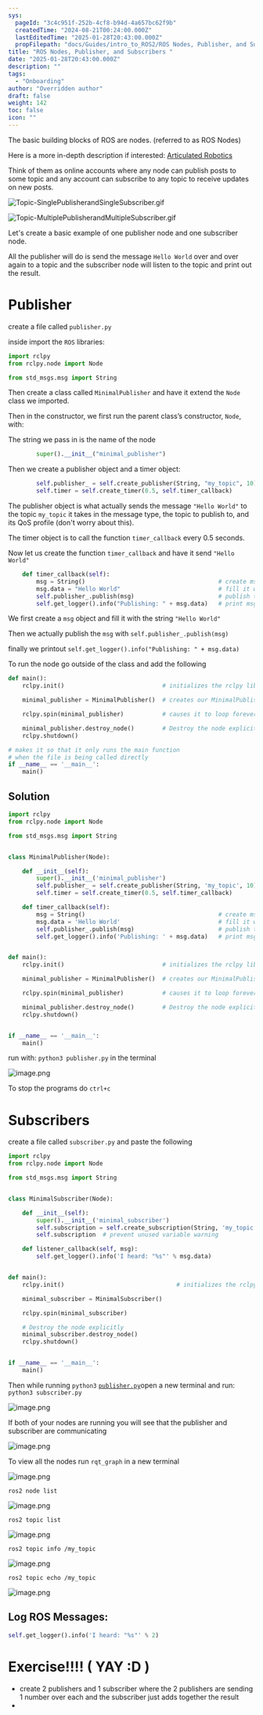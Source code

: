 ```yaml
---
sys:
  pageId: "3c4c951f-252b-4cf8-b94d-4a657bc62f9b"
  createdTime: "2024-08-21T00:24:00.000Z"
  lastEditedTime: "2025-01-28T20:43:00.000Z"
  propFilepath: "docs/Guides/intro_to_ROS2/ROS Nodes, Publisher, and Subscribers .md"
title: "ROS Nodes, Publisher, and Subscribers "
date: "2025-01-28T20:43:00.000Z"
description: ""
tags:
  - "Onboarding"
author: "Overridden author"
draft: false
weight: 142
toc: false
icon: ""
---
```


The basic building blocks of ROS are nodes. (referred to as ROS Nodes)

Here is a more in-depth description if interested: [Articulated Robotics](https://articulatedrobotics.xyz/tutorials/ready-for-ros/ros-overview#2-nodes)

Think of them as online accounts where any node can publish posts to some topic and any account can subscribe to any topic to receive updates on new posts.

![Topic-SinglePublisherandSingleSubscriber.gif](https://docs.ros.org/en/humble/_images/Topic-SinglePublisherandSingleSubscriber.gif)

![Topic-MultiplePublisherandMultipleSubscriber.gif](https://docs.ros.org/en/humble/_images/Topic-MultiplePublisherandMultipleSubscriber.gif)

Let's create a basic example of one publisher node and one subscriber node.

All the publisher will do is send the message `Hello World` over and over again to a topic and the subscriber node will listen to the topic and print out the result.

# Publisher

create a file called `publisher.py` 

inside import the `ROS` libraries:

```python
import rclpy
from rclpy.node import Node

from std_msgs.msg import String
```

Then create a class called `MinimalPublisher` and have it extend the `Node` class we imported.

Then in the constructor, we first run the parent class’s constructor, `Node`, with:

The string we pass in is the name of the node

```python
        super().__init__("minimal_publisher")
```

Then we create a publisher object and a timer object:

```python
        self.publisher_ = self.create_publisher(String, "my_topic", 10)
        self.timer = self.create_timer(0.5, self.timer_callback)
```

The publisher object is what actually sends the message `"Hello World"` to the topic `my_topic` it takes in the message type, the topic to publish to, and its QoS profile (don't worry about this).

The timer object is to call the function `timer_callback` every 0.5 seconds.

Now let us create the function `timer_callback` and have it send `"Hello World"`

```python
    def timer_callback(self):
        msg = String()                                      # create msg object
        msg.data = "Hello World"                            # fill it with data
        self.publisher_.publish(msg)                        # publish the message
        self.get_logger().info("Publishing: " + msg.data)   # print msg
```

We first create a `msg` object and fill it with the string `"Hello World"`

Then we actually publish the `msg` with `self.publisher_.publish(msg)`

finally we printout `self.get_logger().info("Publishing: " + msg.data)`

To run the node go outside of the class and add the following

```python
def main():
    rclpy.init()                            # initializes the rclpy library

    minimal_publisher = MinimalPublisher()  # creates our MinimalPublisher object

    rclpy.spin(minimal_publisher)           # causes it to loop forever

    minimal_publisher.destroy_node()        # Destroy the node explicitly
    rclpy.shutdown()

# makes it so that it only runs the main function
# when the file is being called directly
if __name__ == '__main__': 
    main()
```

## Solution

```python
import rclpy
from rclpy.node import Node

from std_msgs.msg import String


class MinimalPublisher(Node):

    def __init__(self):
        super().__init__('minimal_publisher')
        self.publisher_ = self.create_publisher(String, 'my_topic', 10)
        self.timer = self.create_timer(0.5, self.timer_callback)

    def timer_callback(self):
        msg = String()                                      # create msg object
        msg.data = 'Hello World'                            # fill it with data
        self.publisher_.publish(msg)                        # publish the message
        self.get_logger().info('Publishing: ' + msg.data)   # print msg


def main():
    rclpy.init()                            # initializes the rclpy library

    minimal_publisher = MinimalPublisher()  # creates our MinimalPublisher object

    rclpy.spin(minimal_publisher)           # causes it to loop forever

    minimal_publisher.destroy_node()        # Destroy the node explicitly
    rclpy.shutdown()


if __name__ == '__main__':
    main()
```

run with: `python3 publisher.py` in the terminal

![image.png](https://prod-files-secure.s3.us-west-2.amazonaws.com/d518164a-d88e-44d1-a4ee-3adb3bd8bce0/9214accb-ad5b-44f1-a31c-b3167c59138b/image.png?X-Amz-Algorithm=AWS4-HMAC-SHA256&X-Amz-Content-Sha256=UNSIGNED-PAYLOAD&X-Amz-Credential=ASIAZI2LB466V72GDWMT%2F20250424%2Fus-west-2%2Fs3%2Faws4_request&X-Amz-Date=20250424T070940Z&X-Amz-Expires=3600&X-Amz-Security-Token=IQoJb3JpZ2luX2VjEHcaCXVzLXdlc3QtMiJHMEUCIFZeLdlEQBJcCPHhOwNTFdL19UvJc%2BJhA9pl4dL2ou3YAiEAhGzx8LQEbjV2%2BpXZ9IVjuPqjrGwt1OvsMuawYsPoxEQq%2FwMIEBAAGgw2Mzc0MjMxODM4MDUiDIlFP60W41WtKwfvzCrcA%2BbbsCTk%2B3LHU94ss6Eajig8eY%2FZdyU3I1g3q8XpxnrxNuvIstrOuh4rZ9MHJXzkhowEBtcjxKAAd8eOM1RsrA4miYNU5ASIygjXav9memhNhdIXi9cV%2FJHt5ya6zsGdfVywZb7ce3wpPWf%2BY%2F6zLSQgqXSstgu1WPG9ng5hBgTJUNLRzGptFN5zX38%2FqLdzqiJOh5iSTBCKmpT%2BAHnJ0sagrc%2BYCz%2BhLR6Wu7LKFaRrp77Tj%2FkfVfm4JBcjMZBe5%2Fixf%2FgmFj9t5nEHes5V72c7ghDcnELZDvpcZ%2BZLnFK6%2FHU6HAfQKpyZjzFdGYrsH1aKzDIgrIN%2BS0D2noT4TPn64uo%2FCqdBdOkPDCccnolN8ybvIZLCDQOT6IuNmLqskus1C7HoL6%2B1kJju%2FvfWDLgO9c%2BYzr4v0EcaC9oKqThx5jJ5vbd7m0JEJguPk9QLaKPMXkbxXoczvJMTrkQB7kgSm1Qn5F%2F1ZW3EnyMJQ8paknVN4KKi%2F4di2iesQh2YMDpZuU%2B%2Bixkv20uA7MhjqH3AYbvCWJDqAEnhCTcO%2FZjhpMQpg259rKSjZTY76wOtAMWuhYVcFBn76lTtIqWL%2B5CW8G%2BOS7SWfpKrfh55DTPCuTp7%2Fmv4sc9svtiXMIe0p8AGOqUBHw2ahq%2B6uhTPzyd8ge%2BgJHkICs9MNcYYHa2xdcCr7Oiw2Sm%2BdoP5QwSW868QEWqu8Q9vG6oSxoQanN14b1%2FBwATlVNUfVakTCDWDgPZQqiWerXduifuXQOU1WD%2BDPlDb7tCKT5vDRJ8B0bt5IOYnAdQAJ0j0ezgqyvQxhhCpfgCLMEfWhscXV%2Fp7OORWfAlwJQoxImRR9Dka7RzCYFG%2B2D0W8IIf&X-Amz-Signature=026a29c1b95dcd8344424f1c9b7994e5d81d10eea9434e77c6e0d03a51890dee&X-Amz-SignedHeaders=host&x-id=GetObject)

To stop the programs do `ctrl+c`

# Subscribers

create a file called `subscriber.py` and paste the following

```python
import rclpy
from rclpy.node import Node

from std_msgs.msg import String


class MinimalSubscriber(Node):

    def __init__(self):
        super().__init__('minimal_subscriber')
        self.subscription = self.create_subscription(String, 'my_topic', self.listener_callback, 10)
        self.subscription  # prevent unused variable warning

    def listener_callback(self, msg):
        self.get_logger().info('I heard: "%s"' % msg.data)


def main():
    rclpy.init()                                # initializes the rclpy library

    minimal_subscriber = MinimalSubscriber()

    rclpy.spin(minimal_subscriber)

    # Destroy the node explicitly
    minimal_subscriber.destroy_node()
    rclpy.shutdown()


if __name__ == '__main__':
    main()
```

Then while running `python3` [`publisher.py`](http://publisher.py/)open a new terminal and run: `python3 subscriber.py` 

![image.png](https://prod-files-secure.s3.us-west-2.amazonaws.com/d518164a-d88e-44d1-a4ee-3adb3bd8bce0/611fccf2-c738-4dbd-94e9-98f209092866/image.png?X-Amz-Algorithm=AWS4-HMAC-SHA256&X-Amz-Content-Sha256=UNSIGNED-PAYLOAD&X-Amz-Credential=ASIAZI2LB466V72GDWMT%2F20250424%2Fus-west-2%2Fs3%2Faws4_request&X-Amz-Date=20250424T070940Z&X-Amz-Expires=3600&X-Amz-Security-Token=IQoJb3JpZ2luX2VjEHcaCXVzLXdlc3QtMiJHMEUCIFZeLdlEQBJcCPHhOwNTFdL19UvJc%2BJhA9pl4dL2ou3YAiEAhGzx8LQEbjV2%2BpXZ9IVjuPqjrGwt1OvsMuawYsPoxEQq%2FwMIEBAAGgw2Mzc0MjMxODM4MDUiDIlFP60W41WtKwfvzCrcA%2BbbsCTk%2B3LHU94ss6Eajig8eY%2FZdyU3I1g3q8XpxnrxNuvIstrOuh4rZ9MHJXzkhowEBtcjxKAAd8eOM1RsrA4miYNU5ASIygjXav9memhNhdIXi9cV%2FJHt5ya6zsGdfVywZb7ce3wpPWf%2BY%2F6zLSQgqXSstgu1WPG9ng5hBgTJUNLRzGptFN5zX38%2FqLdzqiJOh5iSTBCKmpT%2BAHnJ0sagrc%2BYCz%2BhLR6Wu7LKFaRrp77Tj%2FkfVfm4JBcjMZBe5%2Fixf%2FgmFj9t5nEHes5V72c7ghDcnELZDvpcZ%2BZLnFK6%2FHU6HAfQKpyZjzFdGYrsH1aKzDIgrIN%2BS0D2noT4TPn64uo%2FCqdBdOkPDCccnolN8ybvIZLCDQOT6IuNmLqskus1C7HoL6%2B1kJju%2FvfWDLgO9c%2BYzr4v0EcaC9oKqThx5jJ5vbd7m0JEJguPk9QLaKPMXkbxXoczvJMTrkQB7kgSm1Qn5F%2F1ZW3EnyMJQ8paknVN4KKi%2F4di2iesQh2YMDpZuU%2B%2Bixkv20uA7MhjqH3AYbvCWJDqAEnhCTcO%2FZjhpMQpg259rKSjZTY76wOtAMWuhYVcFBn76lTtIqWL%2B5CW8G%2BOS7SWfpKrfh55DTPCuTp7%2Fmv4sc9svtiXMIe0p8AGOqUBHw2ahq%2B6uhTPzyd8ge%2BgJHkICs9MNcYYHa2xdcCr7Oiw2Sm%2BdoP5QwSW868QEWqu8Q9vG6oSxoQanN14b1%2FBwATlVNUfVakTCDWDgPZQqiWerXduifuXQOU1WD%2BDPlDb7tCKT5vDRJ8B0bt5IOYnAdQAJ0j0ezgqyvQxhhCpfgCLMEfWhscXV%2Fp7OORWfAlwJQoxImRR9Dka7RzCYFG%2B2D0W8IIf&X-Amz-Signature=dd76b4a3bf2a4d9ada47610444830f6fc34e53e1aaea13aa5dcdfbfc5d515d00&X-Amz-SignedHeaders=host&x-id=GetObject)

If both of your nodes are running you will see that the publisher and subscriber are communicating

![image.png](https://prod-files-secure.s3.us-west-2.amazonaws.com/d518164a-d88e-44d1-a4ee-3adb3bd8bce0/eea428b5-1cf0-43bb-a30b-81cbaf6c5c78/image.png?X-Amz-Algorithm=AWS4-HMAC-SHA256&X-Amz-Content-Sha256=UNSIGNED-PAYLOAD&X-Amz-Credential=ASIAZI2LB466V72GDWMT%2F20250424%2Fus-west-2%2Fs3%2Faws4_request&X-Amz-Date=20250424T070940Z&X-Amz-Expires=3600&X-Amz-Security-Token=IQoJb3JpZ2luX2VjEHcaCXVzLXdlc3QtMiJHMEUCIFZeLdlEQBJcCPHhOwNTFdL19UvJc%2BJhA9pl4dL2ou3YAiEAhGzx8LQEbjV2%2BpXZ9IVjuPqjrGwt1OvsMuawYsPoxEQq%2FwMIEBAAGgw2Mzc0MjMxODM4MDUiDIlFP60W41WtKwfvzCrcA%2BbbsCTk%2B3LHU94ss6Eajig8eY%2FZdyU3I1g3q8XpxnrxNuvIstrOuh4rZ9MHJXzkhowEBtcjxKAAd8eOM1RsrA4miYNU5ASIygjXav9memhNhdIXi9cV%2FJHt5ya6zsGdfVywZb7ce3wpPWf%2BY%2F6zLSQgqXSstgu1WPG9ng5hBgTJUNLRzGptFN5zX38%2FqLdzqiJOh5iSTBCKmpT%2BAHnJ0sagrc%2BYCz%2BhLR6Wu7LKFaRrp77Tj%2FkfVfm4JBcjMZBe5%2Fixf%2FgmFj9t5nEHes5V72c7ghDcnELZDvpcZ%2BZLnFK6%2FHU6HAfQKpyZjzFdGYrsH1aKzDIgrIN%2BS0D2noT4TPn64uo%2FCqdBdOkPDCccnolN8ybvIZLCDQOT6IuNmLqskus1C7HoL6%2B1kJju%2FvfWDLgO9c%2BYzr4v0EcaC9oKqThx5jJ5vbd7m0JEJguPk9QLaKPMXkbxXoczvJMTrkQB7kgSm1Qn5F%2F1ZW3EnyMJQ8paknVN4KKi%2F4di2iesQh2YMDpZuU%2B%2Bixkv20uA7MhjqH3AYbvCWJDqAEnhCTcO%2FZjhpMQpg259rKSjZTY76wOtAMWuhYVcFBn76lTtIqWL%2B5CW8G%2BOS7SWfpKrfh55DTPCuTp7%2Fmv4sc9svtiXMIe0p8AGOqUBHw2ahq%2B6uhTPzyd8ge%2BgJHkICs9MNcYYHa2xdcCr7Oiw2Sm%2BdoP5QwSW868QEWqu8Q9vG6oSxoQanN14b1%2FBwATlVNUfVakTCDWDgPZQqiWerXduifuXQOU1WD%2BDPlDb7tCKT5vDRJ8B0bt5IOYnAdQAJ0j0ezgqyvQxhhCpfgCLMEfWhscXV%2Fp7OORWfAlwJQoxImRR9Dka7RzCYFG%2B2D0W8IIf&X-Amz-Signature=322babacb8f2e889e8bc675e2a5b4f29990a9d29d4401b87436365aa9e03b322&X-Amz-SignedHeaders=host&x-id=GetObject)

To view all the nodes run `rqt_graph` in a new terminal

![image.png](https://prod-files-secure.s3.us-west-2.amazonaws.com/d518164a-d88e-44d1-a4ee-3adb3bd8bce0/1d98e964-4318-4d62-b5c4-8c8f78368598/image.png?X-Amz-Algorithm=AWS4-HMAC-SHA256&X-Amz-Content-Sha256=UNSIGNED-PAYLOAD&X-Amz-Credential=ASIAZI2LB466V72GDWMT%2F20250424%2Fus-west-2%2Fs3%2Faws4_request&X-Amz-Date=20250424T070940Z&X-Amz-Expires=3600&X-Amz-Security-Token=IQoJb3JpZ2luX2VjEHcaCXVzLXdlc3QtMiJHMEUCIFZeLdlEQBJcCPHhOwNTFdL19UvJc%2BJhA9pl4dL2ou3YAiEAhGzx8LQEbjV2%2BpXZ9IVjuPqjrGwt1OvsMuawYsPoxEQq%2FwMIEBAAGgw2Mzc0MjMxODM4MDUiDIlFP60W41WtKwfvzCrcA%2BbbsCTk%2B3LHU94ss6Eajig8eY%2FZdyU3I1g3q8XpxnrxNuvIstrOuh4rZ9MHJXzkhowEBtcjxKAAd8eOM1RsrA4miYNU5ASIygjXav9memhNhdIXi9cV%2FJHt5ya6zsGdfVywZb7ce3wpPWf%2BY%2F6zLSQgqXSstgu1WPG9ng5hBgTJUNLRzGptFN5zX38%2FqLdzqiJOh5iSTBCKmpT%2BAHnJ0sagrc%2BYCz%2BhLR6Wu7LKFaRrp77Tj%2FkfVfm4JBcjMZBe5%2Fixf%2FgmFj9t5nEHes5V72c7ghDcnELZDvpcZ%2BZLnFK6%2FHU6HAfQKpyZjzFdGYrsH1aKzDIgrIN%2BS0D2noT4TPn64uo%2FCqdBdOkPDCccnolN8ybvIZLCDQOT6IuNmLqskus1C7HoL6%2B1kJju%2FvfWDLgO9c%2BYzr4v0EcaC9oKqThx5jJ5vbd7m0JEJguPk9QLaKPMXkbxXoczvJMTrkQB7kgSm1Qn5F%2F1ZW3EnyMJQ8paknVN4KKi%2F4di2iesQh2YMDpZuU%2B%2Bixkv20uA7MhjqH3AYbvCWJDqAEnhCTcO%2FZjhpMQpg259rKSjZTY76wOtAMWuhYVcFBn76lTtIqWL%2B5CW8G%2BOS7SWfpKrfh55DTPCuTp7%2Fmv4sc9svtiXMIe0p8AGOqUBHw2ahq%2B6uhTPzyd8ge%2BgJHkICs9MNcYYHa2xdcCr7Oiw2Sm%2BdoP5QwSW868QEWqu8Q9vG6oSxoQanN14b1%2FBwATlVNUfVakTCDWDgPZQqiWerXduifuXQOU1WD%2BDPlDb7tCKT5vDRJ8B0bt5IOYnAdQAJ0j0ezgqyvQxhhCpfgCLMEfWhscXV%2Fp7OORWfAlwJQoxImRR9Dka7RzCYFG%2B2D0W8IIf&X-Amz-Signature=33151f9a84962b5cbc4d1906fdf7826d48d877007314d0bcda45fdc76de8b6ca&X-Amz-SignedHeaders=host&x-id=GetObject)

`ros2 node list`

![image.png](https://prod-files-secure.s3.us-west-2.amazonaws.com/d518164a-d88e-44d1-a4ee-3adb3bd8bce0/680ac8cf-e6d9-4164-9ece-5b9a6fccffee/image.png?X-Amz-Algorithm=AWS4-HMAC-SHA256&X-Amz-Content-Sha256=UNSIGNED-PAYLOAD&X-Amz-Credential=ASIAZI2LB466V72GDWMT%2F20250424%2Fus-west-2%2Fs3%2Faws4_request&X-Amz-Date=20250424T070940Z&X-Amz-Expires=3600&X-Amz-Security-Token=IQoJb3JpZ2luX2VjEHcaCXVzLXdlc3QtMiJHMEUCIFZeLdlEQBJcCPHhOwNTFdL19UvJc%2BJhA9pl4dL2ou3YAiEAhGzx8LQEbjV2%2BpXZ9IVjuPqjrGwt1OvsMuawYsPoxEQq%2FwMIEBAAGgw2Mzc0MjMxODM4MDUiDIlFP60W41WtKwfvzCrcA%2BbbsCTk%2B3LHU94ss6Eajig8eY%2FZdyU3I1g3q8XpxnrxNuvIstrOuh4rZ9MHJXzkhowEBtcjxKAAd8eOM1RsrA4miYNU5ASIygjXav9memhNhdIXi9cV%2FJHt5ya6zsGdfVywZb7ce3wpPWf%2BY%2F6zLSQgqXSstgu1WPG9ng5hBgTJUNLRzGptFN5zX38%2FqLdzqiJOh5iSTBCKmpT%2BAHnJ0sagrc%2BYCz%2BhLR6Wu7LKFaRrp77Tj%2FkfVfm4JBcjMZBe5%2Fixf%2FgmFj9t5nEHes5V72c7ghDcnELZDvpcZ%2BZLnFK6%2FHU6HAfQKpyZjzFdGYrsH1aKzDIgrIN%2BS0D2noT4TPn64uo%2FCqdBdOkPDCccnolN8ybvIZLCDQOT6IuNmLqskus1C7HoL6%2B1kJju%2FvfWDLgO9c%2BYzr4v0EcaC9oKqThx5jJ5vbd7m0JEJguPk9QLaKPMXkbxXoczvJMTrkQB7kgSm1Qn5F%2F1ZW3EnyMJQ8paknVN4KKi%2F4di2iesQh2YMDpZuU%2B%2Bixkv20uA7MhjqH3AYbvCWJDqAEnhCTcO%2FZjhpMQpg259rKSjZTY76wOtAMWuhYVcFBn76lTtIqWL%2B5CW8G%2BOS7SWfpKrfh55DTPCuTp7%2Fmv4sc9svtiXMIe0p8AGOqUBHw2ahq%2B6uhTPzyd8ge%2BgJHkICs9MNcYYHa2xdcCr7Oiw2Sm%2BdoP5QwSW868QEWqu8Q9vG6oSxoQanN14b1%2FBwATlVNUfVakTCDWDgPZQqiWerXduifuXQOU1WD%2BDPlDb7tCKT5vDRJ8B0bt5IOYnAdQAJ0j0ezgqyvQxhhCpfgCLMEfWhscXV%2Fp7OORWfAlwJQoxImRR9Dka7RzCYFG%2B2D0W8IIf&X-Amz-Signature=6ae29ad35b7d528cef089a18a9c248d9ff9aaac61a378a28f2c2fa77c91897af&X-Amz-SignedHeaders=host&x-id=GetObject)

`ros2 topic list`

![image.png](https://prod-files-secure.s3.us-west-2.amazonaws.com/d518164a-d88e-44d1-a4ee-3adb3bd8bce0/eee2ebe1-27ef-4a4a-96fb-2ca54126fb29/image.png?X-Amz-Algorithm=AWS4-HMAC-SHA256&X-Amz-Content-Sha256=UNSIGNED-PAYLOAD&X-Amz-Credential=ASIAZI2LB466V72GDWMT%2F20250424%2Fus-west-2%2Fs3%2Faws4_request&X-Amz-Date=20250424T070940Z&X-Amz-Expires=3600&X-Amz-Security-Token=IQoJb3JpZ2luX2VjEHcaCXVzLXdlc3QtMiJHMEUCIFZeLdlEQBJcCPHhOwNTFdL19UvJc%2BJhA9pl4dL2ou3YAiEAhGzx8LQEbjV2%2BpXZ9IVjuPqjrGwt1OvsMuawYsPoxEQq%2FwMIEBAAGgw2Mzc0MjMxODM4MDUiDIlFP60W41WtKwfvzCrcA%2BbbsCTk%2B3LHU94ss6Eajig8eY%2FZdyU3I1g3q8XpxnrxNuvIstrOuh4rZ9MHJXzkhowEBtcjxKAAd8eOM1RsrA4miYNU5ASIygjXav9memhNhdIXi9cV%2FJHt5ya6zsGdfVywZb7ce3wpPWf%2BY%2F6zLSQgqXSstgu1WPG9ng5hBgTJUNLRzGptFN5zX38%2FqLdzqiJOh5iSTBCKmpT%2BAHnJ0sagrc%2BYCz%2BhLR6Wu7LKFaRrp77Tj%2FkfVfm4JBcjMZBe5%2Fixf%2FgmFj9t5nEHes5V72c7ghDcnELZDvpcZ%2BZLnFK6%2FHU6HAfQKpyZjzFdGYrsH1aKzDIgrIN%2BS0D2noT4TPn64uo%2FCqdBdOkPDCccnolN8ybvIZLCDQOT6IuNmLqskus1C7HoL6%2B1kJju%2FvfWDLgO9c%2BYzr4v0EcaC9oKqThx5jJ5vbd7m0JEJguPk9QLaKPMXkbxXoczvJMTrkQB7kgSm1Qn5F%2F1ZW3EnyMJQ8paknVN4KKi%2F4di2iesQh2YMDpZuU%2B%2Bixkv20uA7MhjqH3AYbvCWJDqAEnhCTcO%2FZjhpMQpg259rKSjZTY76wOtAMWuhYVcFBn76lTtIqWL%2B5CW8G%2BOS7SWfpKrfh55DTPCuTp7%2Fmv4sc9svtiXMIe0p8AGOqUBHw2ahq%2B6uhTPzyd8ge%2BgJHkICs9MNcYYHa2xdcCr7Oiw2Sm%2BdoP5QwSW868QEWqu8Q9vG6oSxoQanN14b1%2FBwATlVNUfVakTCDWDgPZQqiWerXduifuXQOU1WD%2BDPlDb7tCKT5vDRJ8B0bt5IOYnAdQAJ0j0ezgqyvQxhhCpfgCLMEfWhscXV%2Fp7OORWfAlwJQoxImRR9Dka7RzCYFG%2B2D0W8IIf&X-Amz-Signature=e560d47c62cad76c921f68f01a66b18fb821d0f116a88233e9d345f63990fa4d&X-Amz-SignedHeaders=host&x-id=GetObject)

`ros2 topic info /my_topic`

![image.png](https://prod-files-secure.s3.us-west-2.amazonaws.com/d518164a-d88e-44d1-a4ee-3adb3bd8bce0/6288ef12-cb9e-406f-b9eb-65feed3a9011/image.png?X-Amz-Algorithm=AWS4-HMAC-SHA256&X-Amz-Content-Sha256=UNSIGNED-PAYLOAD&X-Amz-Credential=ASIAZI2LB466V72GDWMT%2F20250424%2Fus-west-2%2Fs3%2Faws4_request&X-Amz-Date=20250424T070940Z&X-Amz-Expires=3600&X-Amz-Security-Token=IQoJb3JpZ2luX2VjEHcaCXVzLXdlc3QtMiJHMEUCIFZeLdlEQBJcCPHhOwNTFdL19UvJc%2BJhA9pl4dL2ou3YAiEAhGzx8LQEbjV2%2BpXZ9IVjuPqjrGwt1OvsMuawYsPoxEQq%2FwMIEBAAGgw2Mzc0MjMxODM4MDUiDIlFP60W41WtKwfvzCrcA%2BbbsCTk%2B3LHU94ss6Eajig8eY%2FZdyU3I1g3q8XpxnrxNuvIstrOuh4rZ9MHJXzkhowEBtcjxKAAd8eOM1RsrA4miYNU5ASIygjXav9memhNhdIXi9cV%2FJHt5ya6zsGdfVywZb7ce3wpPWf%2BY%2F6zLSQgqXSstgu1WPG9ng5hBgTJUNLRzGptFN5zX38%2FqLdzqiJOh5iSTBCKmpT%2BAHnJ0sagrc%2BYCz%2BhLR6Wu7LKFaRrp77Tj%2FkfVfm4JBcjMZBe5%2Fixf%2FgmFj9t5nEHes5V72c7ghDcnELZDvpcZ%2BZLnFK6%2FHU6HAfQKpyZjzFdGYrsH1aKzDIgrIN%2BS0D2noT4TPn64uo%2FCqdBdOkPDCccnolN8ybvIZLCDQOT6IuNmLqskus1C7HoL6%2B1kJju%2FvfWDLgO9c%2BYzr4v0EcaC9oKqThx5jJ5vbd7m0JEJguPk9QLaKPMXkbxXoczvJMTrkQB7kgSm1Qn5F%2F1ZW3EnyMJQ8paknVN4KKi%2F4di2iesQh2YMDpZuU%2B%2Bixkv20uA7MhjqH3AYbvCWJDqAEnhCTcO%2FZjhpMQpg259rKSjZTY76wOtAMWuhYVcFBn76lTtIqWL%2B5CW8G%2BOS7SWfpKrfh55DTPCuTp7%2Fmv4sc9svtiXMIe0p8AGOqUBHw2ahq%2B6uhTPzyd8ge%2BgJHkICs9MNcYYHa2xdcCr7Oiw2Sm%2BdoP5QwSW868QEWqu8Q9vG6oSxoQanN14b1%2FBwATlVNUfVakTCDWDgPZQqiWerXduifuXQOU1WD%2BDPlDb7tCKT5vDRJ8B0bt5IOYnAdQAJ0j0ezgqyvQxhhCpfgCLMEfWhscXV%2Fp7OORWfAlwJQoxImRR9Dka7RzCYFG%2B2D0W8IIf&X-Amz-Signature=623ec78c2ed009ac9da55fc45f8a8a9c553410aea97f41ff9d3fdc247b5f4b65&X-Amz-SignedHeaders=host&x-id=GetObject)

`ros2 topic echo /my_topic`

![image.png](https://prod-files-secure.s3.us-west-2.amazonaws.com/d518164a-d88e-44d1-a4ee-3adb3bd8bce0/0a6fcb4d-422d-4a6c-a803-749ef4adf2c6/image.png?X-Amz-Algorithm=AWS4-HMAC-SHA256&X-Amz-Content-Sha256=UNSIGNED-PAYLOAD&X-Amz-Credential=ASIAZI2LB466V72GDWMT%2F20250424%2Fus-west-2%2Fs3%2Faws4_request&X-Amz-Date=20250424T070940Z&X-Amz-Expires=3600&X-Amz-Security-Token=IQoJb3JpZ2luX2VjEHcaCXVzLXdlc3QtMiJHMEUCIFZeLdlEQBJcCPHhOwNTFdL19UvJc%2BJhA9pl4dL2ou3YAiEAhGzx8LQEbjV2%2BpXZ9IVjuPqjrGwt1OvsMuawYsPoxEQq%2FwMIEBAAGgw2Mzc0MjMxODM4MDUiDIlFP60W41WtKwfvzCrcA%2BbbsCTk%2B3LHU94ss6Eajig8eY%2FZdyU3I1g3q8XpxnrxNuvIstrOuh4rZ9MHJXzkhowEBtcjxKAAd8eOM1RsrA4miYNU5ASIygjXav9memhNhdIXi9cV%2FJHt5ya6zsGdfVywZb7ce3wpPWf%2BY%2F6zLSQgqXSstgu1WPG9ng5hBgTJUNLRzGptFN5zX38%2FqLdzqiJOh5iSTBCKmpT%2BAHnJ0sagrc%2BYCz%2BhLR6Wu7LKFaRrp77Tj%2FkfVfm4JBcjMZBe5%2Fixf%2FgmFj9t5nEHes5V72c7ghDcnELZDvpcZ%2BZLnFK6%2FHU6HAfQKpyZjzFdGYrsH1aKzDIgrIN%2BS0D2noT4TPn64uo%2FCqdBdOkPDCccnolN8ybvIZLCDQOT6IuNmLqskus1C7HoL6%2B1kJju%2FvfWDLgO9c%2BYzr4v0EcaC9oKqThx5jJ5vbd7m0JEJguPk9QLaKPMXkbxXoczvJMTrkQB7kgSm1Qn5F%2F1ZW3EnyMJQ8paknVN4KKi%2F4di2iesQh2YMDpZuU%2B%2Bixkv20uA7MhjqH3AYbvCWJDqAEnhCTcO%2FZjhpMQpg259rKSjZTY76wOtAMWuhYVcFBn76lTtIqWL%2B5CW8G%2BOS7SWfpKrfh55DTPCuTp7%2Fmv4sc9svtiXMIe0p8AGOqUBHw2ahq%2B6uhTPzyd8ge%2BgJHkICs9MNcYYHa2xdcCr7Oiw2Sm%2BdoP5QwSW868QEWqu8Q9vG6oSxoQanN14b1%2FBwATlVNUfVakTCDWDgPZQqiWerXduifuXQOU1WD%2BDPlDb7tCKT5vDRJ8B0bt5IOYnAdQAJ0j0ezgqyvQxhhCpfgCLMEfWhscXV%2Fp7OORWfAlwJQoxImRR9Dka7RzCYFG%2B2D0W8IIf&X-Amz-Signature=3d2f56e3dc648e7755532efbbace9c0175ec4e984968dcf5b9fd5ffe667975bd&X-Amz-SignedHeaders=host&x-id=GetObject)

## Log ROS Messages:

```python
self.get_logger().info('I heard: "%s"' % 2)
```

# Exercise!!!! ( YAY :D )

- create 2 publishers and 1 subscriber where the 2 publishers are sending 1 number over each and the subscriber just adds together the result
- 
